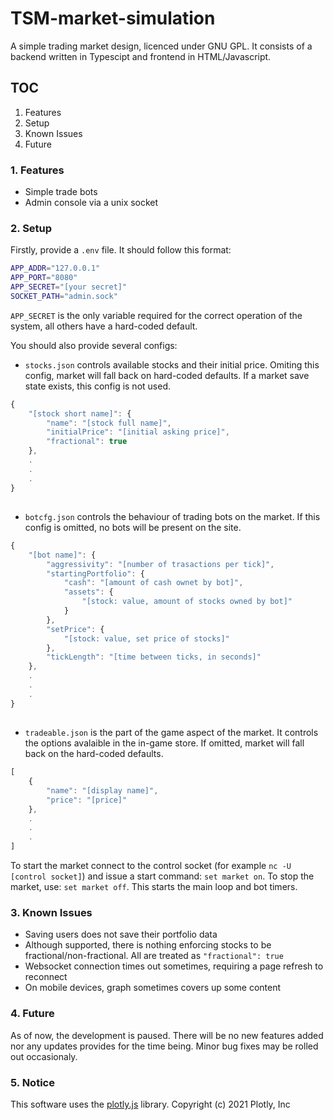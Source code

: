 # TSM-market-simulation

A simple trading market design, licenced under GNU GPL. It consists of a backend written in Typescipt and frontend in HTML/Javascript.

## TOC
1. Features
2. Setup
3. Known Issues
4. Future

### 1. Features
- Simple trade bots
- Admin console via a unix socket
### 2. Setup

Firstly, provide a ```.env``` file. It should follow this format:
```sh
APP_ADDR="127.0.0.1"
APP_PORT="8080"
APP_SECRET="[your secret]"
SOCKET_PATH="admin.sock"
```

```APP_SECRET``` is the only variable required for the correct operation of the system, all others have a hard-coded default.

You should also provide several configs:
- ```stocks.json``` controls available stocks and their initial price. Omiting this config, market will fall back on hard-coded defaults. If a market save state exists, this config is not used. 
```javascript
{
    "[stock short name]": {
        "name": "[stock full name]",
        "initialPrice": "[initial asking price]",
        "fractional": true
    },
    .
    .
    .
}
```

##
- ```botcfg.json``` controls the behaviour of trading bots on the market. If this config is omitted, no bots will be present on the site.
```javascript
{
    "[bot name]": {
        "aggressivity": "[number of trasactions per tick]",
        "startingPortfolio": {
            "cash": "[amount of cash ownet by bot]",
            "assets": {
                "[stock: value, amount of stocks owned by bot]"
            }
        },
        "setPrice": {
            "[stock: value, set price of stocks]"
        },
        "tickLength": "[time between ticks, in seconds]"
    },
    .
    .
    .
}
```

##
- ```tradeable.json``` is the part of the game aspect of the market. It controls the options avalaible in the in-game store. If omitted, market will fall back on the hard-coded defaults.
```javascript
[
    {
        "name": "[display name]",
        "price": "[price]"
    },
    .
    .
    .
]
```



To start the market connect to the control socket (for example ```nc -U [control socket]```) and issue a start command: ```set market on```. To stop the market, use: ```set market off```. This starts the main loop and bot timers.

### 3. Known Issues

- Saving users does not save their portfolio data
- Although supported, there is nothing enforcing stocks to be fractional/non-fractional. All are treated as ```"fractional": true```
- Websocket connection times out sometimes, requiring a page refresh to reconnect
- On mobile devices, graph sometimes covers up some content

### 4. Future
As of now, the development is paused. There will be no new features added nor any updates provides for the time being. Minor bug fixes may be rolled out occasionaly.

### 5. Notice
This software uses the [plotly.js](https://github.com/plotly/plotly.js) library. Copyright (c) 2021 Plotly, Inc